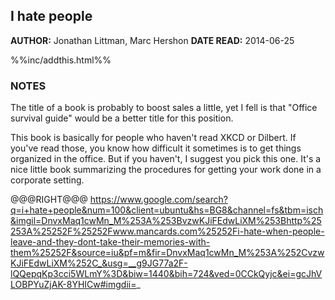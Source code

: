 I hate people
---------------

**AUTHOR:** Jonathan Littman, Marc Hershon
**DATE READ:** 2014-06-25

%%inc/addthis.html%%

### NOTES ###

The title of a book is probably to boost sales a little, yet I fell is that
"Office survival guide" would be a better title for this position.

This book is basically for people who haven't read XKCD or Dilbert. If
you've read those, you know how difficult it sometimes is to get things
organized in the office. But if you haven't, I suggest you pick this one.
It's a nice little book summarizing the procedures for getting your work
done in a corporate setting.

@@@RIGHT@@@
https://www.google.com/search?q=i+hate+people&num=100&client=ubuntu&hs=BG8&channel=fs&tbm=isch&imgil=DnvxMaq1cwMn_M%253A%253BvzwKJiFEdwLiXM%253Bhttp%25253A%25252F%25252Fwww.mancards.com%25252Fi-hate-when-people-leave-and-they-dont-take-their-memories-with-them%25252F&source=iu&pf=m&fir=DnvxMaq1cwMn_M%253A%252CvzwKJiFEdwLiXM%252C_&usg=__g9JG77a2F-lQQepqKp3cci5WLmY%3D&biw=1440&bih=724&ved=0CCkQyjc&ei=gcJhVLOBPYuZjAK-8YHICw#imgdii=_
